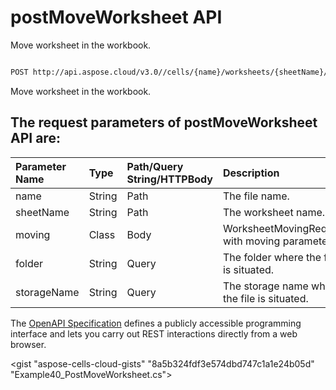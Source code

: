 # **postMoveWorksheet API**

Move worksheet in the workbook. 

```bash

POST http://api.aspose.cloud/v3.0//cells/{name}/worksheets/{sheetName}/position

```
Move worksheet in the workbook.

## The request parameters of **postMoveWorksheet** API are: 

| Parameter Name | Type | Path/Query String/HTTPBody | Description | 
| :- | :- | :- |:- | 
|name|String|Path|The file name.|
|sheetName|String|Path|The worksheet name.|
|moving|Class|Body|WorksheetMovingRequest with moving parameters.|
|folder|String|Query|The folder where the file is situated.|
|storageName|String|Query|The storage name where the file is situated.|


The [OpenAPI Specification](https://reference.aspose.cloud/cells/#/WorksheetsController/PostMoveWorksheet) defines a publicly accessible programming interface and lets you carry out REST interactions directly from a web browser.

<gist "aspose-cells-cloud-gists" "8a5b324fdf3e574dbd747c1a1e24b05d" "Example40_PostMoveWorksheet.cs">

